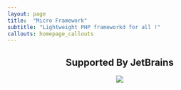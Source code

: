 ```yaml
---
layout: page
title:  "Micro Framework"
subtitle: "Lightweight PHP frameworkd for all !"
callouts: homepage_callouts
---
```

<div align="center">
  <h2> Supported By JetBrains</h2>
  <a href="https://www.jetbrains.com/" target="_blank">
    <img src="https://resources.jetbrains.com/storage/products/company/brand/logos/jb_beam.svg" />
  </a>
</div>
